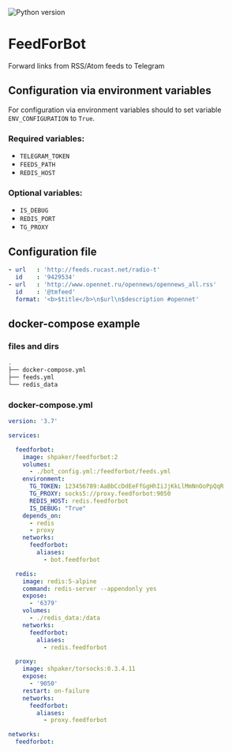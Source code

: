 ![Python version](https://img.shields.io/badge/python-3.5-brightgreen.svg)
<!--[![Build Status](https://travis-ci.org/shpaker/pyFeedsTgBot.svg?branch=master)](https://travis-ci.org/shpaker/pyFeedsTgBot)  -->
# FeedForBot

Forward links from RSS/Atom feeds to Telegram

## Configuration via environment variables

For configuration via environment variables should to set variable `ENV_CONFIGURATION` to `True`.

### Required variables:

* `TELEGRAM_TOKEN`
* `FEEDS_PATH`
* `REDIS_HOST`

### Optional variables:

* `IS_DEBUG`
* `REDIS_PORT`
* `TG_PROXY`

## Configuration file 

```yaml
- url   : 'http://feeds.rucast.net/radio-t'
  id    : '9429534'
- url   : 'http://www.opennet.ru/opennews/opennews_all.rss'
  id    : '@tmfeed'
  format: '<b>$title</b>\n$url\n$description #opennet'
```

## docker-compose example

### files and dirs

```bash
.
├── docker-compose.yml
├── feeds.yml
└── redis_data
```

### docker-compose.yml

```yaml
version: '3.7'

services:

  feedforbot:
    image: shpaker/feedforbot:2
    volumes:
      - ./bot_config.yml:/feedforbot/feeds.yml
    environment:
      TG_TOKEN: 123456789:AaBbCcDdEeFfGgHhIiJjKkLlMmNnOoPpQqR
      TG_PROXY: socks5://proxy.feedforbot:9050
      REDIS_HOST: redis.feedforbot
      IS_DEBUG: "True"
    depends_on:
      - redis
      - proxy
    networks:
      feedforbot:
        aliases:
          - bot.feedforbot

  redis:
    image: redis:5-alpine
    command: redis-server --appendonly yes
    expose:
      - '6379'
    volumes:
      - ./redis_data:/data
    networks:
      feedforbot:
        aliases:
          - redis.feedforbot

  proxy:
    image: shpaker/torsocks:0.3.4.11
    expose:
      - '9050'
    restart: on-failure
    networks:
      feedforbot:
        aliases:
          - proxy.feedforbot

networks:
  feedforbot:
```
